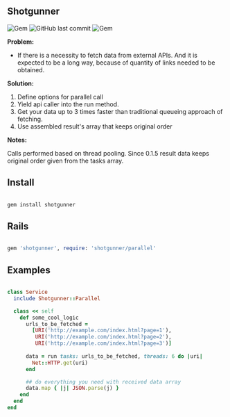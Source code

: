 ## Shotgunner

![Gem](https://img.shields.io/gem/dt/shotgunner.svg)
![GitHub last commit](https://img.shields.io/github/last-commit/nucleom42/shotgunner.svg)
![Gem](https://img.shields.io/gem/v/shotgunner.svg)

**Problem:**

* If there is a necessity to fetch data from external APIs. And it is expected to be a long way, because of quantity of links needed to be obtained.

**Solution:**

1. Define options for parallel call
2. Yield api caller into the run method.
3. Get your data up to 3 times faster than traditional queueing approach of fetching.
4. Use assembled result's array that keeps original order

**Notes:**

Calls performed based on thread pooling. Since 0.1.5 result data keeps original order given from the tasks array.

## Install

```ruby

gem install shotgunner

```

## Rails

```ruby

gem 'shotgunner', require: 'shotgunner/parallel'

```

## Examples

```ruby

class Service
  include Shotgunner::Parallel

  class << self
    def some_cool_logic
      urls_to_be_fetched =
        [URI('http://example.com/index.html?page=1'),
         URI('http://example.com/index.html?page=2'),
         URI('http://example.com/index.html?page=3')]
      
      data = run tasks: urls_to_be_fetched, threads: 6 do |uri|
        Net::HTTP.get(uri)
      end

      ## do everything you need with received data array
      data.map { |j| JSON.parse(j) }
    end
  end
end

```